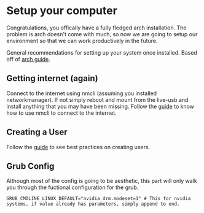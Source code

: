 # Setup your computer

Congratulations, you offically have a fully fledged arch installation. The problem is arch doesn't come with much, so now we are going to setup our environment so that we can work productively in the future.

General recommendations for setting up your system once installed. Based off of [arch guide](https://wiki.archlinux.org/title/General_recommendations).

## Getting internet (again)

Connect to the internet using nmcli (assuming you installed networkmanager). If not simply reboot and mount from the live-usb and install anything that you may have been missing. Follow the [guide](https://wiki.archlinux.org/title/NetworkManager#Usage) to know how to use nmcli to connect to the internet.

## Creating a User
Follow the [guide](https://wiki.archlinux.org/title/Users_and_groups#User_management) to see best practices on creating users.

## Grub Config
Although most of the config is going to be aesthetic, this part will only walk you through the fuctional configuration for the grub.

```
GRUB_CMDLINE_LINUX_DEFAULT="nvidia_drm.modeset=1" # This for nvidia systems, if value already has parameters, simply append to end.
```
